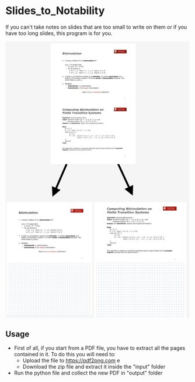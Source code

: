 # Slides_to_Notability

If you can't take notes on slides that are too small to write on them or if you have too long slides, this program is for you.

<div align="center">
	<img src="screenshot/screenshot.jpg" width="800px"</img> 
	
</div>

## Usage

- First of all, if you start from a PDF file, you have to extract all the pages contained in it. To do this you will need to:
	-	Upload the file to https://pdf2png.com e
	- 	Download the zip file and extract it inside the "input" folder
- Run the python file and collect the new PDF in "output" folder 

